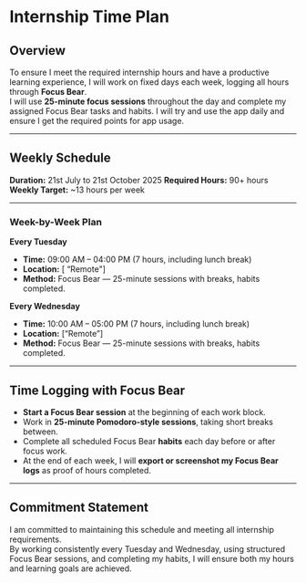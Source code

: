 # Internship Time Plan

## Overview
To ensure I meet the required internship hours and have a productive learning experience, I will work on fixed days each week, logging all hours through **Focus Bear**.  
I will use **25-minute focus sessions** throughout the day and complete my assigned Focus Bear tasks and habits. I will try and use the app daily and ensure I get the required points for app usage.

---

## Weekly Schedule

**Duration:** 21st July to 21st October 2025
**Required Hours:** 90+ hours
**Weekly Target:** ~13 hours per week

---

### Week-by-Week Plan

**Every Tuesday**  
- **Time:** 09:00 AM – 04:00 PM (7 hours, including lunch break)  
- **Location:** [ “Remote"]  
- **Method:** Focus Bear — 25-minute sessions with breaks, habits completed.

**Every Wednesday**  
- **Time:** 10:00 AM – 05:00 PM (7 hours, including lunch break)  
- **Location:** [“Remote”]  
- **Method:** Focus Bear — 25-minute sessions with breaks, habits completed.

---

## Time Logging with Focus Bear
- **Start a Focus Bear session** at the beginning of each work block.  
- Work in **25-minute Pomodoro-style sessions**, taking short breaks between.  
- Complete all scheduled Focus Bear **habits** each day before or after focus work.  
- At the end of each week, I will **export or screenshot my Focus Bear logs** as proof of hours completed.

---

## Commitment Statement
I am committed to maintaining this schedule and meeting all internship requirements.  
By working consistently every Tuesday and Wednesday, using structured Focus Bear sessions, and completing my habits, I will ensure both my hours and learning goals are achieved.

